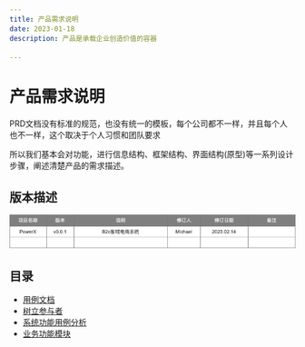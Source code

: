 ```yaml
---
title: 产品需求说明
date: 2023-01-18
description: 产品是承载企业创造价值的容器

---
```



# 产品需求说明


PRD文档没有标准的规范，也没有统一的模板，每个公司都不一样，并且每个人也不一样，这个取决于个人习惯和团队要求

所以我们基本会对功能，进行信息结构、框架结构、界面结构(原型)等一系列设计步骤，阐述清楚产品的需求描述。


## 版本描述

![](../images/version.png)


## 目录
* [用例文档](./useCase)
* [树立参与者](./stakeholder)
* [系统功能用例分析](./system/index)
* [业务功能模块](./crm/index)
  
